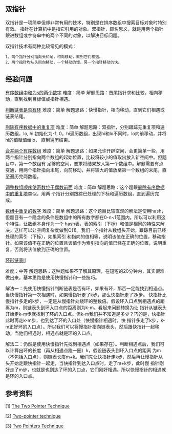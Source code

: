 ## 双指针

双指针是一项简单但却非常有用的技术，特别是在排序数组中搜索目标对象时特别有效。
指针在计算机中是指它引用的对象。双指针，顾名思义，就是用两个指针跟进数组或字符串中的两个不同的对象，以解决目标问题。

双指针技术有两种比较常见的模式：
```
1、两个指针分别指向头和尾，相向移动，直到它们相遇。
2、两个指针均从头同向移动，一个移动的慢，另一个指针移动的快。
```

## 经验问题
[有序数组中和为s的两个数字](https://leetcode-cn.com/problems/he-wei-sde-liang-ge-shu-zi-lcof/) 
难度：简单 
解题思路：首尾指针求和比较，相向移动，直到找到目标值或指针相遇。 

[判断链表是否有环](https://leetcode-cn.com/problems/linked-list-cycle/) 
难度：简单 
解题思路：快慢指针，相向移动，直到它们相遇或链表结尾。 

[删除有序数据中的重复项](https://leetcode-cn.com/problems/remove-duplicates-from-sorted-array/) 
难度：简单 
解题思路：双指针，分别跟踪无重复项和遍历数组，lo, hi 初始化为-1, 0。hi遍历数组，出现hi和lo不同时，lo向前移动，并将hi的值赋值给lo，
直到遍历结束。

[合并两个有序数组](https://leetcode-cn.com/problems/merge-sorted-array/) 
难度：简单 
解题思路：如果允许开辟空间，会更简单一些，用两个指针分别指向两个数组的起始位置，比较将较小的值取出放入新空间中。但题目中，第一个数组有
足够的空间，要求将结果放入第一个数组中。解题需要有点变通，用两个指针指向末尾，向前移动，并将较大的值放至第一个数组的末尾，直至遍历完两数组。

[调整数组顺序使奇数位于偶数前面](https://leetcode-cn.com/problems/diao-zheng-shu-zu-shun-xu-shi-qi-shu-wei-yu-ou-shu-qian-mian-lcof/) 
难度：简单 
解题思路：这个题跟[删除有序数据中的重复项](https://leetcode-cn.com/problems/remove-duplicates-from-sorted-array/)类似，用两
个指针分别跟踪已处理的下标和遍历数组，直到遍历完成。

[数组中重复的数字](https://leetcode.cn/problems/shu-zu-zhong-zhong-fu-de-shu-zi-lcof/) 
难度：简单 
解题思路：这个题目比较直观的解法是使用hash，但题目有一个隐含的条件是数组中的所有数字都在0-n~1范围内。所以可以利用这个特性，让数组本身作为一个
hash表，表的索引（下标）和值是相同的特性来解决。这样可以让空间复杂度做到O(1)。我们一个指针从数组头开始，跟踪目前已经处理的索引（下标），如果索引
和指向的值相等，说明该值在正确的位置，移动指针。如果该值不在正确的位置且该值作为索引指向的值已经在正确的位置，说明重复，否则将该值放到正确的位置。

[环形链表II](https://leetcode-cn.com/problems/linked-list-cycle-ii/)

难度：中等 
解题思路：这种题如果不了解其原理，在短短的20分钟内，其实很难做出来。基本思路是使用快慢指针和一些技巧。

解法一：先使用快慢指针判断链表是否有环，如果有环，那否一定能找到相遇点。当快慢指针第一次相遇时，如果慢指针走了k步，那么快指针走了2k步。
快指针比慢指针多走的k步，一定是从慢指针处绕环的整数倍。假设环入口点到相遇点的距离为m，则链表头到环入口点的距离则为k-m。看起来问题转换为让
指针从链表头开始走k-m步就找到了环的入口点。但k-m我们并不知道是多少？巧的是，快指针此时再走k-m步，也到达了环的入口处（快慢指针相遇时，快
指针多走了k步，k-m正好环的入口点）。所以我们可以将慢指针指向链表头，然后跟快指针一起移动，当他们相遇时，相遇点就是环的入口点。

解法二：仍然是使用快慢指针先找到相遇点（如果存在）。判断相遇点后，我们可以计算出环的长度（再从相遇点跑一圈）k，假设链表头到环入口点的距离
为m（不包括入口点），则链表长度m+k。我们先让快指针走k步，然后再让慢指针从头开始走跟快指针一起走，当快指针到达入口点时，走了m+k步，此时慢
指针刚好走了m步，也就是也到达了环的入口点，它们刚好相遇。所以快慢指针的相遇就是环的入口点。


## 参考资料
[1] [The Two Pointer Technique](https://algodaily.com/lessons/using-the-two-pointer-technique/python)

[2] [Two-pointer technique](https://leetcode.com/articles/two-pointer-technique/)

[3] [Two Pointers Technique](https://www.geeksforgeeks.org/two-pointers-technique/)
